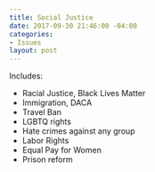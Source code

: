 ```yaml
---
title: Social Justice
date: 2017-09-30 21:46:00 -04:00
categories:
- Issues
layout: post
---
```


Includes:
* Racial Justice, Black Lives Matter
* Immigration, DACA
* Travel Ban 
* LGBTQ rights
* Hate crimes against any group
* Labor Rights
* Equal Pay for Women
* Prison reform

